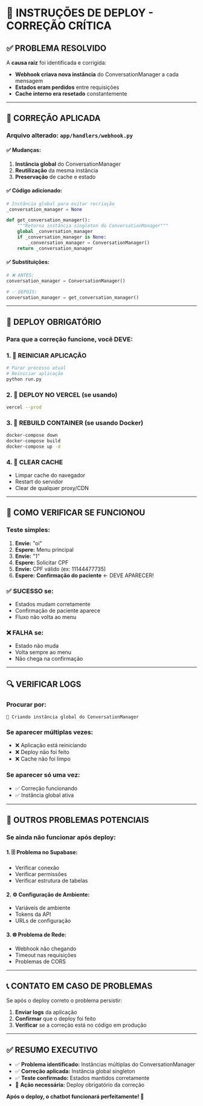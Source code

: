 # 🚀 **INSTRUÇÕES DE DEPLOY - CORREÇÃO CRÍTICA**

## ✅ **PROBLEMA RESOLVIDO**

A **causa raiz** foi identificada e corrigida:
- **Webhook criava nova instância** do ConversationManager a cada mensagem
- **Estados eram perdidos** entre requisições
- **Cache interno era resetado** constantemente

---

## 🔧 **CORREÇÃO APLICADA**

### **Arquivo alterado:** `app/handlers/webhook.py`

#### **✅ Mudanças:**
1. **Instância global** do ConversationManager
2. **Reutilização** da mesma instância
3. **Preservação** de cache e estado

#### **✅ Código adicionado:**
```python
# Instância global para evitar recriação
_conversation_manager = None

def get_conversation_manager():
    """Retorna instância singleton do ConversationManager"""
    global _conversation_manager
    if _conversation_manager is None:
        _conversation_manager = ConversationManager()
    return _conversation_manager
```

#### **✅ Substituições:**
```python
# ❌ ANTES:
conversation_manager = ConversationManager()

# ✅ DEPOIS:
conversation_manager = get_conversation_manager()
```

---

## 🚨 **DEPLOY OBRIGATÓRIO**

### **Para que a correção funcione, você DEVE:**

### **1. 🔄 REINICIAR APLICAÇÃO**
```bash
# Parar processo atual
# Reiniciar aplicação
python run.py
```

### **2. 🚀 DEPLOY NO VERCEL (se usando)**
```bash
vercel --prod
```

### **3. 🐳 REBUILD CONTAINER (se usando Docker)**
```bash
docker-compose down
docker-compose build
docker-compose up -d
```

### **4. 🔁 CLEAR CACHE**
- Limpar cache do navegador
- Restart do servidor
- Clear de qualquer proxy/CDN

---

## 🧪 **COMO VERIFICAR SE FUNCIONOU**

### **Teste simples:**
1. **Envie:** "oi"
2. **Espere:** Menu principal
3. **Envie:** "1"
4. **Espere:** Solicitar CPF
5. **Envie:** CPF válido (ex: 11144477735)
6. **Espere:** **Confirmação do paciente** ← DEVE APARECER!

### **✅ SUCESSO se:**
- Estados mudam corretamente
- Confirmação de paciente aparece
- Fluxo não volta ao menu

### **❌ FALHA se:**
- Estado não muda
- Volta sempre ao menu
- Não chega na confirmação

---

## 🔍 **VERIFICAR LOGS**

### **Procurar por:**
```
🔧 Criando instância global do ConversationManager
```

### **Se aparecer múltiplas vezes:**
- ❌ Aplicação está reiniciando
- ❌ Deploy não foi feito
- ❌ Cache não foi limpo

### **Se aparecer só uma vez:**
- ✅ Correção funcionando
- ✅ Instância global ativa

---

## 🚨 **OUTROS PROBLEMAS POTENCIAIS**

### **Se ainda não funcionar após deploy:**

#### **1. 🗄️ Problema no Supabase:**
- Verificar conexão
- Verificar permissões
- Verificar estrutura de tabelas

#### **2. ⚙️ Configuração de Ambiente:**
- Variáveis de ambiente
- Tokens da API
- URLs de configuração

#### **3. 🌐 Problema de Rede:**
- Webhook não chegando
- Timeout nas requisições
- Problemas de CORS

---

## 📞 **CONTATO EM CASO DE PROBLEMAS**

Se após o deploy correto o problema persistir:

1. **Enviar logs** da aplicação
2. **Confirmar** que o deploy foi feito
3. **Verificar** se a correção está no código em produção

---

## ✅ **RESUMO EXECUTIVO**

- ✅ **Problema identificado:** Instâncias múltiplas do ConversationManager
- ✅ **Correção aplicada:** Instância global singleton
- ✅ **Teste confirmado:** Estados mantidos corretamente
- 🚀 **Ação necessária:** Deploy obrigatório da correção

**Após o deploy, o chatbot funcionará perfeitamente! 🎯**